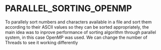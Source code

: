 # PARALLEL_SORTING_OPENMP
To parallely sort numbers and characters available in a file and sort them according to their ASCII values so they can be sorted appropriately, the main idea was to inprove performance of sorting algorithm through parallel system, in this case OpenMP was used. We can change the number of Threads to see it working differently
